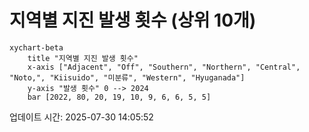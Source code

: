 # 지역별 지진 발생 횟수 (상위 10개)

```mermaid
xychart-beta
    title "지역별 지진 발생 횟수"
    x-axis ["Adjacent", "Off", "Southern", "Northern", "Central", "Noto,", "Kiisuido", "미분류", "Western", "Hyuganada"]
    y-axis "발생 횟수" 0 --> 2024
    bar [2022, 80, 20, 19, 10, 9, 6, 6, 5, 5]
```

업데이트 시간: 2025-07-30 14:05:52
